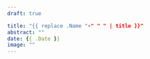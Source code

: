 ```yaml
---
draft: true

title: "{{ replace .Name "-" " " | title }}"
abstract: ""
date: {{ .Date }}
image: ""
---
```


